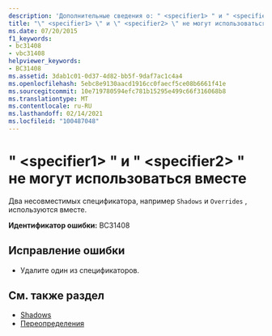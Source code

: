 ```yaml
---
description: 'Дополнительные сведения о: " <specifier1> " и " <specifier2> " не могут быть объединены'
title: "\" <specifier1> \" и \" <specifier2> \" не могут использоваться вместе"
ms.date: 07/20/2015
f1_keywords:
- bc31408
- vbc31408
helpviewer_keywords:
- BC31408
ms.assetid: 3dab1c01-0d37-4d82-bb5f-9daf7ac1c4a4
ms.openlocfilehash: 5ebc8e9130aacd1916cc0faecf5ce08b6661f41e
ms.sourcegitcommit: 10e719780594efc781b15295e499c66f316068b8
ms.translationtype: MT
ms.contentlocale: ru-RU
ms.lasthandoff: 02/14/2021
ms.locfileid: "100487048"
---
```

# <a name="specifier1-and-specifier2-cannot-be-combined"></a>" \<specifier1> " и " \<specifier2> " не могут использоваться вместе

Два несовместимых спецификатора, например `Shadows` и `Overrides` , используются вместе.  
  
 **Идентификатор ошибки:** BC31408  
  
## <a name="to-correct-this-error"></a>Исправление ошибки  
  
- Удалите один из спецификаторов.  
  
## <a name="see-also"></a>См. также раздел

- [Shadows](../language-reference/modifiers/shadows.md)
- [Переопределения](../language-reference/modifiers/overrides.md)
